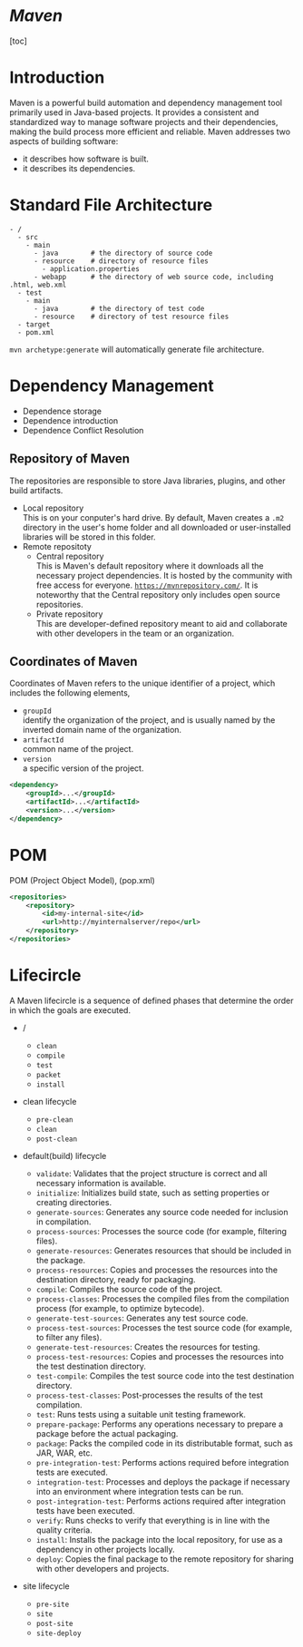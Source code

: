 # $Maven$
[toc]

# Introduction
Maven is a powerful build automation and dependency management tool primarily used in Java-based projects. It provides a consistent and standardized way to manage software projects and their dependencies, making the build process more efficient and reliable. Maven addresses two aspects of building software:
- it describes how software is built.
- it describes its dependencies.


# Standard File Architecture
```shell
- /
  - src
    - main
      - java        # the directory of source code
      - resource    # directory of resource files
        - application.properties
      - webapp      # the directory of web source code, including .html, web.xml
  - test
    - main
      - java        # the directory of test code
      - resource    # directory of test resource files
  - target
  - pom.xml 
```

`mvn archetype:generate` will automatically generate file architecture.

# Dependency Management
* Dependence storage
* Dependence introduction
* Dependence Conflict Resolution
  
## Repository of Maven
The repositories are responsible to store Java libraries, plugins, and other build artifacts. 

- Local repository  
  This is on your conputer's hard drive. By default, Maven creates a `.m2` directory in the user's home folder and all downloaded or user-installed libraries will be stored in this folder.
- Remote repositoty
  - Central repository  
    This is Maven's default repository where it downloads all the necessary project dependencies. It is hosted by the community with free access for everyone.  [```https://mvnrepository.com/```](https://mvnrepository.com/). It is noteworthy that the Central repository only includes open source repositories.
  - Private repository  
    This are developer-defined repository meant to aid and collaborate with other developers in the team or an organization.

## Coordinates of Maven
Coordinates of Maven refers to the unique identifier of a project, which includes the following elements,

* ```groupId```  
  identify the organization of the project, and is usually named by the inverted domain name of the organization.
* ```artifactId```  
  common name of the project.
* ```version```  
  a specific version of the project. 

```xml
<dependency>
    <groupId>...</groupId>
    <artifactId>...</artifactId>
    <version>...</version>
</dependency>
```

# POM
POM (Project Object Model), (pop.xml)

```xml
<repositories>
    <repository>
        <id>my-internal-site</id>
        <url>http://myinternalserver/repo</url>
    </repository>
</repositories>
```

# Lifecircle
A Maven lifecircle is a sequence of defined phases that determine the order in which the goals are executed.  

* /
  * `clean`
  * `compile` 
  * `test`
  * `packet`
  * `install`

* clean lifecycle
  * `pre-clean`
  * `clean`
  * `post-clean`

* default(build) lifecycle
  * `validate`: Validates that the project structure is correct and all necessary information is available.
  * `initialize`: Initializes build state, such as setting properties or creating directories.
  * `generate-sources`: Generates any source code needed for inclusion in compilation.
  * `process-sources`: Processes the source code (for example, filtering files).
  * `generate-resources`: Generates resources that should be included in the package.
  * `process-resources`: Copies and processes the resources into the destination directory, ready for packaging.
  * `compile`: Compiles the source code of the project.
  * `process-classes`: Processes the compiled files from the compilation process (for example, to optimize bytecode).
  * `generate-test-sources`: Generates any test source code.
  * `process-test-sources`: Processes the test source code (for example, to filter any files).
  * `generate-test-resources`: Creates the resources for testing.
  * `process-test-resources`: Copies and processes the resources into the test destination directory.
  * `test-compile`: Compiles the test source code into the test destination directory.
  * `process-test-classes`: Post-processes the results of the test compilation.
  * `test`: Runs tests using a suitable unit testing framework.
  * `prepare-package`: Performs any operations necessary to prepare a package before the actual packaging.
  * `package`: Packs the compiled code in its distributable format, such as JAR, WAR, etc.
  * `pre-integration-test`: Performs actions required before integration tests are executed.
  * `integration-test`: Processes and deploys the package if necessary into an environment where integration tests can be run.
  * `post-integration-test`: Performs actions required after integration tests have been executed.
  * `verify`: Runs checks to verify that everything is in line with the quality criteria.
  * `install`: Installs the package into the local repository, for use as a dependency in other projects locally.
  * `deploy`: Copies the final package to the remote repository for sharing with other developers and projects.
* site lifecycle
  * `pre-site` 
  * `site`
  * `post-site`
  * `site-deploy`


